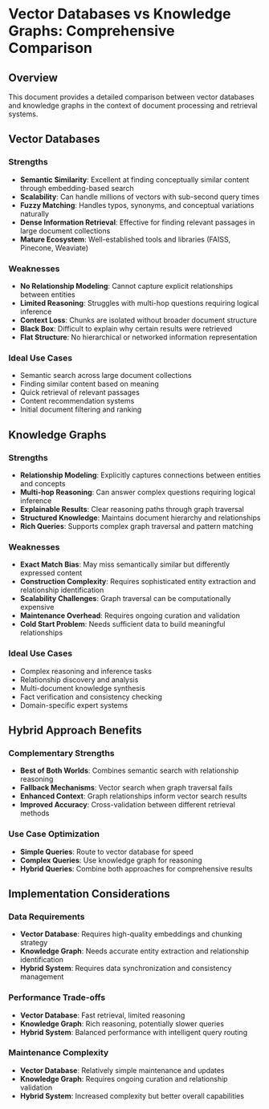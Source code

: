 # Vector Databases vs Knowledge Graphs: Comprehensive Comparison

## Overview

This document provides a detailed comparison between vector databases and knowledge graphs in the context of document processing and retrieval systems.

## Vector Databases

### Strengths
- **Semantic Similarity**: Excellent at finding conceptually similar content through embedding-based search
- **Scalability**: Can handle millions of vectors with sub-second query times
- **Fuzzy Matching**: Handles typos, synonyms, and conceptual variations naturally
- **Dense Information Retrieval**: Effective for finding relevant passages in large document collections
- **Mature Ecosystem**: Well-established tools and libraries (FAISS, Pinecone, Weaviate)

### Weaknesses
- **No Relationship Modeling**: Cannot capture explicit relationships between entities
- **Limited Reasoning**: Struggles with multi-hop questions requiring logical inference
- **Context Loss**: Chunks are isolated without broader document structure
- **Black Box**: Difficult to explain why certain results were retrieved
- **Flat Structure**: No hierarchical or networked information representation

### Ideal Use Cases
- Semantic search across large document collections
- Finding similar content based on meaning
- Quick retrieval of relevant passages
- Content recommendation systems
- Initial document filtering and ranking

## Knowledge Graphs

### Strengths
- **Relationship Modeling**: Explicitly captures connections between entities and concepts
- **Multi-hop Reasoning**: Can answer complex questions requiring logical inference
- **Explainable Results**: Clear reasoning paths through graph traversal
- **Structured Knowledge**: Maintains document hierarchy and relationships
- **Rich Queries**: Supports complex graph traversal and pattern matching

### Weaknesses
- **Exact Match Bias**: May miss semantically similar but differently expressed content
- **Construction Complexity**: Requires sophisticated entity extraction and relationship identification
- **Scalability Challenges**: Graph traversal can be computationally expensive
- **Maintenance Overhead**: Requires ongoing curation and validation
- **Cold Start Problem**: Needs sufficient data to build meaningful relationships

### Ideal Use Cases
- Complex reasoning and inference tasks
- Relationship discovery and analysis
- Multi-document knowledge synthesis
- Fact verification and consistency checking
- Domain-specific expert systems

## Hybrid Approach Benefits

### Complementary Strengths
- **Best of Both Worlds**: Combines semantic search with relationship reasoning
- **Fallback Mechanisms**: Vector search when graph traversal fails
- **Enhanced Context**: Graph relationships inform vector search results
- **Improved Accuracy**: Cross-validation between different retrieval methods

### Use Case Optimization
- **Simple Queries**: Route to vector database for speed
- **Complex Queries**: Use knowledge graph for reasoning
- **Hybrid Queries**: Combine both approaches for comprehensive results

## Implementation Considerations

### Data Requirements
- **Vector Database**: Requires high-quality embeddings and chunking strategy
- **Knowledge Graph**: Needs accurate entity extraction and relationship identification
- **Hybrid System**: Requires data synchronization and consistency management

### Performance Trade-offs
- **Vector Database**: Fast retrieval, limited reasoning
- **Knowledge Graph**: Rich reasoning, potentially slower queries
- **Hybrid System**: Balanced performance with intelligent query routing

### Maintenance Complexity
- **Vector Database**: Relatively simple maintenance and updates
- **Knowledge Graph**: Requires ongoing curation and relationship validation
- **Hybrid System**: Increased complexity but better overall capabilities
